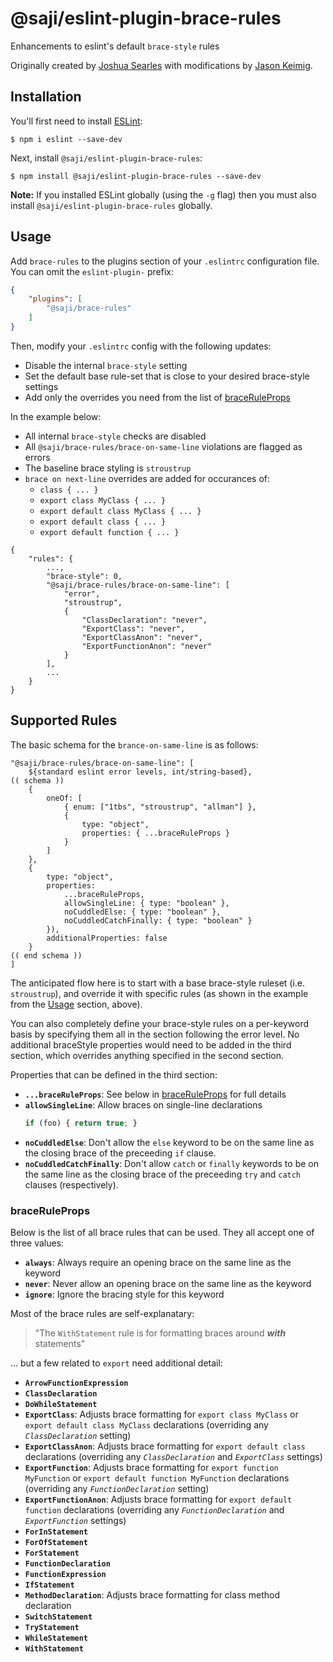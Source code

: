 # @saji/eslint-plugin-brace-rules

Enhancements to eslint's default `brace-style` rules

Originally created by [Joshua Searles](https://github.com/jrsearles)
with modifications by [Jason Keimig](https://github.com/j5kay).

## Installation

You'll first need to install [ESLint](http://eslint.org):

```
$ npm i eslint --save-dev
```

Next, install `@saji/eslint-plugin-brace-rules`:

```
$ npm install @saji/eslint-plugin-brace-rules --save-dev
```

**Note:** If you installed ESLint globally (using the `-g` flag) then you must also install `@saji/eslint-plugin-brace-rules` globally.

## Usage

Add `brace-rules` to the plugins section of your `.eslintrc` configuration file. You can omit the `eslint-plugin-` prefix:

```json
{
    "plugins": [
        "@saji/brace-rules"
    ]
}
```

Then, modify your `.eslintrc` config with the following updates:
- Disable the internal `brace-style` setting
- Set the default base rule-set that is close to your desired brace-style settings
- Add only the overrides you need from the list of [braceRuleProps](#braceRuleProps)

In the example below:
- All internal `brace-style` checks are disabled
- All `@saji/brace-rules/brace-on-same-line` violations are flagged as errors
- The baseline brace styling is `stroustrup`
- `brace on next-line` overrides are added for occurances of:
  - `class { ... }`
  - `export class MyClass { ... }`
  - `export default class MyClass { ... }`
  - `export default class { ... }`
  - `export default function { ... }`
```
{
    "rules": {
        ...,
        "brace-style": 0,
        "@saji/brace-rules/brace-on-same-line": [
            "error",
            "stroustrup",
            {
                "ClassDeclaration": "never",
                "ExportClass": "never",
                "ExportClassAnon": "never",
                "ExportFunctionAnon": "never"
            }
        ],
        ...
    }
}
```

## Supported Rules

The basic schema for the `brance-on-same-line` is as follows:
```
"@saji/brace-rules/brace-on-same-line": [
    ${standard eslint error levels, int/string-based},
(( schema ))
    {
        oneOf: [
            { enum: ["1tbs", "stroustrup", "allman"] },
            {
                type: "object",
                properties: { ...braceRuleProps }
            }
        ]
    },
    {
        type: "object",
        properties:
            ...braceRuleProps,
            allowSingleLine: { type: "boolean" },
            noCuddledElse: { type: "boolean" },
            noCuddledCatchFinally: { type: "boolean" }
        }),
        additionalProperties: false
    }
(( end schema ))
]
```
The anticipated flow here is to start with a base brace-style ruleset (i.e. `stroustrup`), and override it with specific rules (as shown in the example from the [Usage](#usage) section, above).

You can also completely define your brace-style rules on a per-keyword basis by specifying them all in the section following the error level. No additional braceStyle properties would need to be added in the third section, which overrides anything specified in the second section.

Properties that can be defined in the third section:
- **`...braceRuleProps`**: See below in [braceRuleProps](#braceRuleProps) for full details
- **`allowSingleLine`**: Allow braces on single-line declarations
    ```js
    if (foo) { return true; }
    ```
- **`noCuddledElse`**: Don't allow the `else` keyword to be on the same line as the closing brace of the preceeding `if` clause.
- **`noCuddledCatchFinally`**: Don't allow `catch` or `finally` keywords to be on the same line as the closing brace of the preceeding `try` and `catch` clauses (respectively).

### braceRuleProps
Below is the list of all brace rules that can be used. They all accept one of three values:
- **`always`**: Always require an opening brace on the same line as the keyword
- **`never`**: Never allow an opening brace on the same line as the keyword
- **`ignore`**: Ignore the bracing style for this keyword

Most of the brace rules are self-explanatary:
> "The `WithStatement` rule is for formatting braces around _**with**_ statements"

... but a few related to `export` need additional detail:

- **`ArrowFunctionExpression`**
- **`ClassDeclaration`**
- **`DoWhileStatement`**
- **`ExportClass`**: Adjusts brace formatting for `export class MyClass` or `export default class MyClass` declarations (overriding any _`ClassDeclaration`_ setting)
- **`ExportClassAnon`**: Adjusts brace formatting for `export default class` declarations (overriding any _`ClassDeclaration`_ and _`ExportClass`_ settings)
- **`ExportFunction`**: Adjusts brace formatting for `export function MyFunction` or `export default function MyFunction` declarations (overriding any _`FunctionDeclaration`_ setting)
- **`ExportFunctionAnon`**: Adjusts brace formatting for `export default function` declarations (overriding any _`FunctionDeclaration`_ and _`ExportFunction`_ settings)
- **`ForInStatement`**
- **`ForOfStatement`**
- **`ForStatement`**
- **`FunctionDeclaration`**
- **`FunctionExpression`**
- **`IfStatement`**
- **`MethodDeclaration`**: Adjusts brace formatting for class method declaration
- **`SwitchStatement`**
- **`TryStatement`**
- **`WhileStatement`**
- **`WithStatement`**
